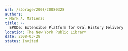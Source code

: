 ```yaml
---
url: /storage/2008/20080328
authors:
- Mark A. Matienzo
title: >-
  EPODe: Extensible Platform for Oral History Delivery
location: The New York Public Library
date: 2008-03-28
status: Invited
---
```

